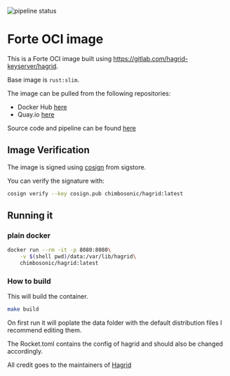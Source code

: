 ![pipeline status](https://github.com/chimbosonic/hagrid-container/actions/workflows/main.yml/badge.svg?branch=main)
# Forte OCI image

This is a Forte OCI image built using https://gitlab.com/hagrid-keyserver/hagrid.

Base image is `rust:slim`.

The image can be pulled from the following repositories:
- Docker Hub [here](https://hub.docker.com/repository/docker/chimbosonic/hagrid)
- Quay.io [here](https://quay.io/repository/chimbosonic/hagrid)

Source code and pipeline can be found [here](https://github.com/chimbosonic/hagrid-container)

## Image Verification

The image is signed using [cosign](https://github.com/sigstore/cosign) from sigstore.

You can verify the signature with:

```bash
cosign verify --key cosign.pub chimbosonic/hagrid:latest
```

## Running it

### plain docker

```bash
docker run --rm -it -p 8080:8080\
	-v $(shell pwd)/data:/var/lib/hagrid\
	chimbosonic/hagrid:latest
```

### How to build

This will build the container.

```bash
make build
```

On first run it will poplate the data folder with the default distribution files I recommend editing them.

The Rocket.toml contains the config of hagrid and should also be changed accordingly.

All credit goes to the maintainers of [Hagrid](https://gitlab.com/hagrid-keyserver/hagrid)
